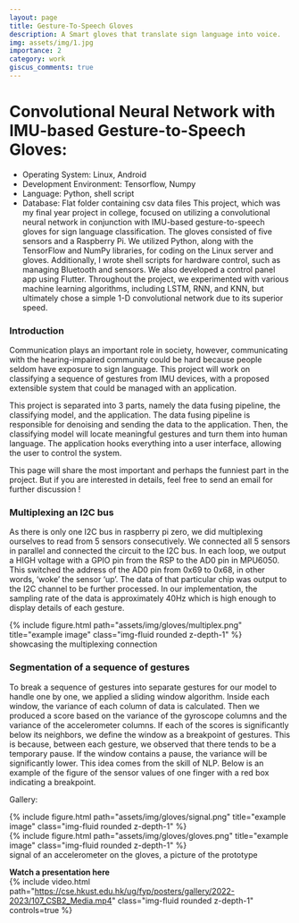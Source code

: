 ```yaml
---
layout: page
title: Gesture-To-Speech Gloves
description: A Smart gloves that translate sign language into voice.
img: assets/img/1.jpg
importance: 2
category: work
giscus_comments: true
---
```


# Convolutional Neural Network with IMU-based Gesture-to-Speech Gloves:
- Operating System: Linux, Android
- Development Environment: Tensorflow, Numpy
- Language: Python, shell script
- Database: Flat folder containing csv data files
This project, which was my final year project in college, focused on utilizing a convolutional neural network in conjunction with IMU-based gesture-to-speech gloves for sign language classification. The gloves consisted of five sensors and a Raspberry Pi. We utilized Python, along with the TensorFlow and NumPy libraries, for coding on the Linux server and gloves. Additionally, I wrote shell scripts for hardware control, such as managing Bluetooth and sensors. We also developed a control panel
app using Flutter. Throughout the project, we experimented with various machine learning algorithms, including LSTM, RNN, and KNN, but ultimately chose a simple 1-D convolutional network due to its superior speed.


### Introduction 
Communication plays an important role in society, however, communicating with the 
hearing-impaired community could be hard because people seldom have exposure to sign 
language. This project will work on classifying a sequence of gestures from IMU devices, with a proposed extensible
system that could be managed with an application.  

This project is separated into 3 parts, namely the data fusing pipeline, the classifying model, 
and the application. The data fusing pipeline is responsible for denoising and sending the data 
to the application. Then, the classifying model will locate meaningful gestures and turn them 
into human language. The application hooks everything into a user interface, allowing the 
user to control the system.  

This page will share the most important and perhaps the funniest part in the project. But if you are interested in details, feel free to send an email for further discussion !  

### Multiplexing an I2C bus
As there is only one I2C bus in raspberry pi zero, we did multiplexing ourselves to read from 
5 sensors consecutively. We connected all 5 sensors in parallel and connected the circuit to 
the I2C bus. In each loop, we output a HIGH voltage with a GPIO pin from the RSP to the 
AD0 pin in MPU6050. This switched the address of the AD0 pin from 0x69 to 0x68, in other 
words, ‘woke’ the sensor ‘up’. The data of that particular chip was output to the I2C channel 
to be further processed. In our implementation, the sampling rate of the data is approximately 
40Hz which is high enough to display details of each gesture.  

<div class="row">
    <div class="col-sm mt-3 mt-md-0">
        {% include figure.html path="assets/img/gloves/multiplex.png" title="example image" class="img-fluid rounded z-depth-1" %}
    </div>
</div>
<div class="caption">
    showcasing the multiplexing connection
</div>

### Segmentation of a sequence of gestures
To break a sequence of gestures into separate gestures for our model to handle one by one, we 
applied a sliding window algorithm. Inside each window, the variance of each column of data 
is calculated. Then we produced a score based on the variance of the gyroscope columns and 
the variance of the accelerometer columns. If each of the scores is significantly below its 
neighbors, we define the window as a breakpoint of gestures. This is because, between each 
gesture, we observed that there tends to be a temporary pause. If the window contains a pause, 
the variance will be significantly lower. This idea comes from the skill of NLP. Below is an 
example of the figure of the sensor values of one finger with a red box indicating a 
breakpoint.

Gallery:

<div class="row justify-content-sm-center">
    <div class="col-sm-8 mt-3 mt-md-0">
        {% include figure.html path="assets/img/gloves/signal.png" title="example image" class="img-fluid rounded z-depth-1" %}
    </div>
    <div class="col-sm-4 mt-3 mt-md-0">
        {% include figure.html path="assets/img/gloves/gloves.png" title="example image" class="img-fluid rounded z-depth-1" %}
    </div>
</div>
<div class="caption">
    signal of an accelerometer on the gloves, a picture of the prototype
</div>

**Watch a presentation here**  
{% include video.html path="https://cse.hkust.edu.hk/ug/fyp/posters/gallery/2022-2023/107_CSB2_Media.mp4" class="img-fluid rounded z-depth-1" controls=true %}
